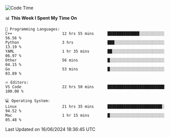 
<!--START_SECTION:waka-->
![Code Time](http://img.shields.io/badge/Code%20Time-2%2C095%20hrs%2040%20mins-blue)

📊 **This Week I Spent My Time On** 

```text
💬 Programming Languages: 
C++                      12 hrs 55 mins      ██████████████░░░░░░░░░░░   56.56 % 
Python                   3 hrs               ███░░░░░░░░░░░░░░░░░░░░░░   13.19 % 
YAML                     1 hr 35 mins        ██░░░░░░░░░░░░░░░░░░░░░░░   06.97 % 
Other                    56 mins             █░░░░░░░░░░░░░░░░░░░░░░░░   04.15 % 
Go                       53 mins             █░░░░░░░░░░░░░░░░░░░░░░░░   03.89 % 

🔥 Editors: 
VS Code                  22 hrs 50 mins      █████████████████████████   100.00 % 

💻 Operating System: 
Linux                    21 hrs 35 mins      ████████████████████████░   94.52 % 
Mac                      1 hr 15 mins        █░░░░░░░░░░░░░░░░░░░░░░░░   05.48 % 
```


 Last Updated on 16/06/2024 18:36:45 UTC
<!--END_SECTION:waka-->

